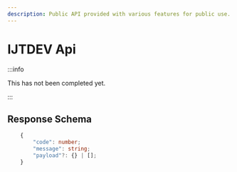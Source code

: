 ```yaml
---
description: Public API provided with various features for public use.
---
```


# IJTDEV Api

:::info

This has not been completed yet.

:::

## Response Schema

```ts
    {
        "code": number;
        "message": string;
        "payload"?: {} | [];
    }
```
